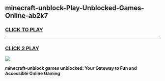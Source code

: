 
## minecraft-unblock-Play-Unblocked-Games-Online-ab2k7
<h3>
<a href="https://premium76.site?title=minecraft-unblock&ref=25A">CLICK TO PLAY</a></h3>
<hr>

<h3>
<a href="https://premium76.site?title=minecraft-unblock&ref=25A">CLICK 2 PLAY</a>
  
</h3>

<a href="https://premium76.site?title=minecraft-unblock&ref=25A"><img src="https://clearcache.store/games.png"></a>


**minecraft-unblock games unblocked: Your Gateway to Fun and Accessible Online Gaming**
